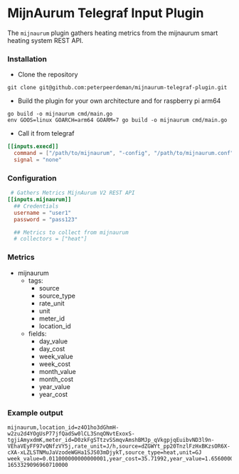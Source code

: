 # MijnAurum Telegraf Input Plugin

The `mijnaurum` plugin gathers heating metrics from the mijnaurum smart heating system REST API.

### Installation

- Clone the repository
```
git clone git@github.com:peterpeerdeman/mijnaurum-telegraf-plugin.git
```

- Build the plugin for your own architecture and for raspberry pi arm64
```
go build -o mijnaurum cmd/main.go
env GOOS=linux GOARCH=arm64 GOARM=7 go build -o mijnaurum cmd/main.go
```

- Call it from telegraf
```toml
[[inputs.execd]]
  command = ["/path/to/mijnaurum", "-config", "/path/to/mijnaurum.conf"]
  signal = "none"
```

### Configuration

```toml
 # Gathers Metrics MijnAurum V2 REST API
[[inputs.mijnaurum]]
  ## Credentials
  username = "user1"
  password = "pass123"

  ## Metrics to collect from mijnaurum
  # collectors = ["heat"]
```


### Metrics

- mijnaurum
  - tags:
    - source
    - source_type
    - rate_unit
    - unit
    - meter_id
    - location_id
  - fields:
    - day_value
    - day_cost
    - week_value
    - week_cost
    - month_value
    - month_cost
    - year_value
    - year_cost

### Example output

```
mijnaurum,location_id=z4O1ho3dGhmH-w2zu2d4YOgUsP77jfQadSw0lCL3SnqONvtExoxS-tgjiAmyxdmK,meter_id=D0zkFgSTtzvSSmqvAmshBMJp_qVkgpjqEuibvND3l9n-VEhaVEyFF97vQNfzVY5j,rate_unit=J/h,source=dZGWYt_pp20TnzlFzHxBKzsOR6X-cXA-xLZLSTNMuJaVzodeWGHa1SJS03mDjykT,source_type=heat,unit=GJ week_value=0.011000000000000001,year_cost=35.71992,year_value=1.6560000000000001,day_cost=0.23727000000000004,day_value=0.011000000000000001,month_cost=8.951550000000001,month_value=0.41500000000000004,week_cost=0.23727000000000004 1653329096960710000
```
